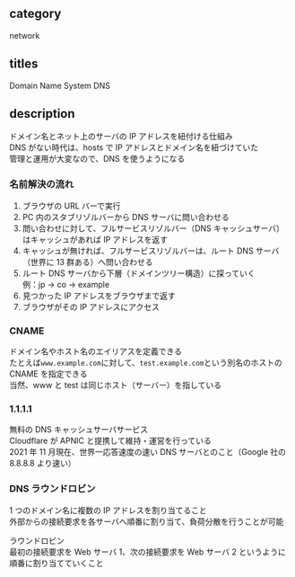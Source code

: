 ## category

network

## titles

Domain Name System
DNS

## description

ドメイン名とネット上のサーバの IP アドレスを紐付ける仕組み  
DNS がない時代は、hosts で IP アドレスとドメイン名を紐づけていた  
管理と運用が大変なので、DNS を使うようになる

### 名前解決の流れ

1. ブラウザの URL バーで実行
1. PC 内のスタブリゾルバーから DNS サーバに問い合わせる
1. 問い合わせに対して、フルサービスリゾルバー（DNS キャッシュサーバ）はキャッシュがあれば IP アドレスを返す
1. キャッシュが無ければ、フルサービスリゾルバーは、ルート DNS サーバ（世界に 13 群ある）へ問い合わせる
1. ルート DNS サーバから下層（ドメインツリー構造）に探っていく  
   例：jp -> co -> example
1. 見つかった IP アドレスをブラウザまで返す
1. ブラウザがその IP アドレスにアクセス

### CNAME

ドメイン名やホスト名のエイリアスを定義できる  
たとえば`www.example.com`に対して、`test.example.com`という別名のホストの CNAME を指定できる  
当然、www と test は同じホスト（サーバー）を指している

### 1.1.1.1

無料の DNS キャッシュサーバサービス  
Cloudflare が APNIC と提携して維持・運営を行っている  
2021 年 11 月現在、世界一応答速度の速い DNS サーバとのこと（Google 社の 8.8.8.8 より速い）

### DNS ラウンドロビン

1 つのドメイン名に複数の IP アドレスを割り当てること  
外部からの接続要求を各サーバへ順番に割り当て、負荷分散を行うことが可能

ラウンドロビン  
最初の接続要求を Web サーバ 1、次の接続要求を Web サーバ 2 というように順番に割り当てていくこと
